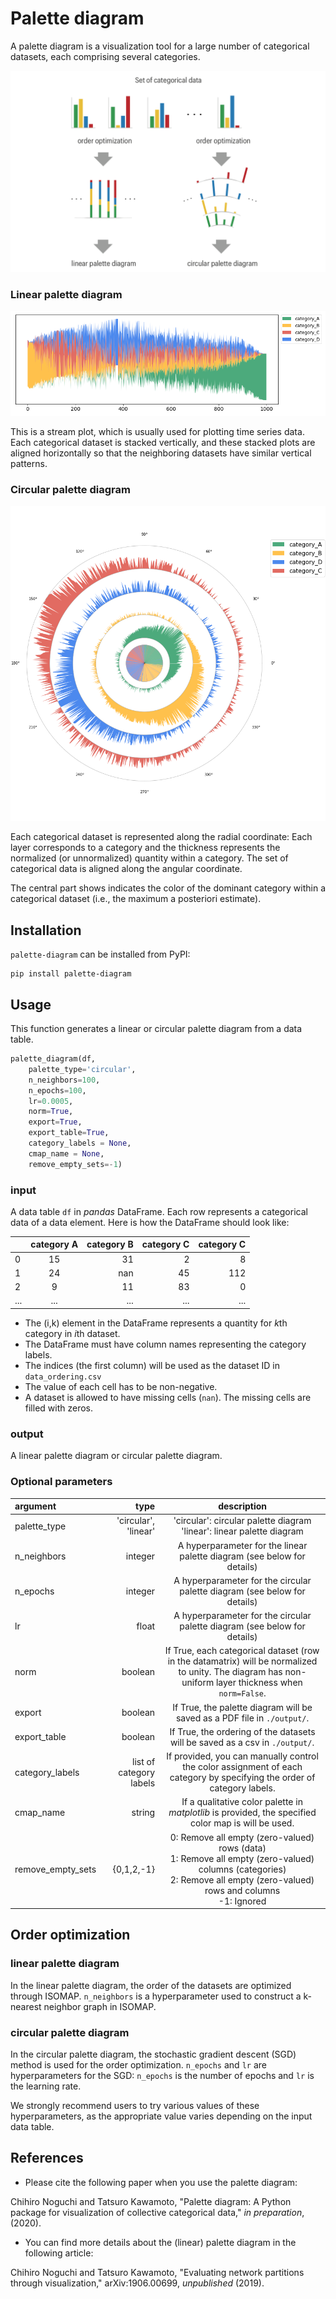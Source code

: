 # Palette diagram
A palette diagram is a visualization tool for a large number of categorical datasets, each comprising several categories.

![schmatic](https://raw.githubusercontent.com/palette-diagram/palette-diagram/main/img/Illustration.png)

### Linear palette diagram 

![linear](https://raw.githubusercontent.com/palette-diagram/palette-diagram/main/img/linear_palette_diagram.png) 

This is a stream plot, which is usually used for plotting time series data. 
Each categorical dataset is stacked vertically, and these stacked plots are aligned horizontally so that the neighboring datasets have similar vertical patterns. 


### Circular palette diagram 

![circula](https://raw.githubusercontent.com/palette-diagram/palette-diagram/main/img/circular_palette_diagram.png) 

Each categorical dataset is represented along the radial coordinate: Each layer corresponds to a category and the thickness represents the normalized (or unnormalized) quantity within a category.
The set of categorical data is aligned along the angular coordinate. 

The central part shows indicates the color of the dominant category within a categorical dataset (i.e., the maximum a posteriori estimate). 


## Installation
`palette-diagram` can be installed from PyPI:

```
pip install palette-diagram
```

## Usage
This function generates a linear or circular palette diagram from a data table. 

```python
palette_diagram(df,
	palette_type='circular',
	n_neighbors=100,
	n_epochs=100,
	lr=0.0005,
	norm=True,
	export=True,
	export_table=True,
	category_labels = None,
	cmap_name = None,
	remove_empty_sets=-1)
```



### input

A data table `df` in *pandas* DataFrame. 
Each row represents a categorical data of a data element. 
Here is how the DataFrame should look like: 

|  | category A | category B | category C | category C |
| :--- | :---: | ---: | ---: | ---: |
| 0 | 15 | 31 | 2 | 8 |
| 1 | 24 | nan | 45 | 112 |
| 2 | 9 | 11 | 83 | 0 |
| ... | ... | ... | ... | ... |

- The (i,k) element in the DataFrame represents a quantity for *k*th category in *i*th dataset. 
- The DataFrame must have column names representing the category labels. 
- The indices (the first column) will be used as the dataset ID in `data_ordering.csv`
- The value of each cell has to be non-negative.
- A dataset is allowed to have missing cells (`nan`). The missing cells are filled with zeros.

### output

A linear palette diagram or circular palette diagram.

### Optional parameters

|argument|type|description|
|:--|--:|:--:|
| palette_type |'circular', 'linear'|  'circular': circular palette diagram </br> 'linear': linear palette diagram|
| n_neighbors | integer | A hyperparameter for the linear palette diagram (see below for details) |
| n_epochs | integer | A hyperparameter for the circular palette diagram (see below for details) |
| lr | float | A hyperparameter for the circular palette diagram (see below for details) |
| norm | boolean | If True, each categorical dataset (row in the datamatrix) will be normalized to unity. The diagram has non-uniform layer thickness when `norm=False`. |
| export | boolean | If True, the palette diagram will be saved as a PDF file in `./output/`. |
| export_table | boolean | If True, the ordering of the datasets will be saved as a csv in `./output/`. |
| category_labels | list of category labels | If provided, you can manually control the color assignment of each category by specifying the order of category labels. |
| cmap_name | string | If a qualitative color palette in *matplotlib* is provided, the specified color map is will be used. |
| remove\_empty\_sets | {0,1,2,-1} | 0: Remove all empty (zero-valued) rows (data) </br> 1: Remove all empty (zero-valued) columns (categories) </br> 2: Remove all empty (zero-valued) rows and columns </br> -1: Ignored |





## Order optimization
### linear palette diagram
In the linear palette diagram, the order of the datasets are optimized through ISOMAP. 
`n_neighbors` is a hyperparameter used to construct a k-nearest neighbor graph in ISOMAP. 

### circular palette diagram
In the circular palette diagram, the stochastic gradient descent (SGD) method is used for the order optimization.
`n_epochs` and `lr` are hyperparameters for the SGD: `n_epochs` is the number of epochs and `lr` is the learning rate.

We strongly recommend users to try various values of these hyperparameters, as the appropriate value varies depending on the input data table.





## References
- Please cite the following paper when you use the palette diagram: 

Chihiro Noguchi and Tatsuro Kawamoto, "Palette diagram: A Python package for visualization of collective categorical data," *in preparation*, (2020).

- You can find more details about the (linear) palette diagram in the following article: 

Chihiro Noguchi and Tatsuro Kawamoto, "Evaluating network partitions through visualization," arXiv:1906.00699, *unpublished* (2019).